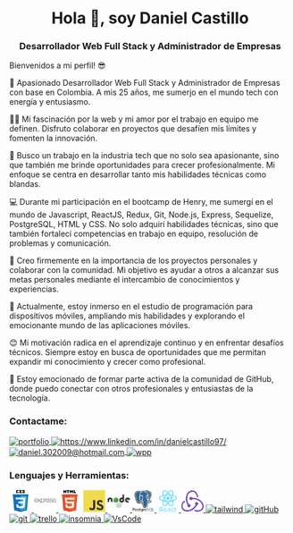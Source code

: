 <h1 align="center">Hola 👋, soy Daniel Castillo</h1>
<h3 align="center">Desarrollador Web Full Stack y Administrador de Empresas</h3>

Bienvenidos a mi perfil! 😎

👋 Apasionado Desarrollador Web Full Stack y Administrador de Empresas con base en Colombia. A mis 25 años, me sumerjo en el mundo tech con energía y entusiasmo.

👩‍💻 Mi fascinación por la web y mi amor por el trabajo en equipo me definen. Disfruto colaborar en proyectos que desafíen mis límites y fomenten la innovación.

🎯 Busco un trabajo en la industria tech que no solo sea apasionante, sino que también me brinde oportunidades para crecer profesionalmente. Mi enfoque se centra en desarrollar tanto mis habilidades técnicas como blandas.

💻 Durante mi participación en el bootcamp de Henry, me sumergí en el mundo de Javascript, ReactJS, Redux, Git, Node.js, Express, Sequelize, PostgreSQL, HTML y CSS. No solo adquirí habilidades técnicas, sino que también fortalecí competencias en trabajo en equipo, resolución de problemas y comunicación.

🌱 Creo firmemente en la importancia de los proyectos personales y colaborar con la comunidad. Mi objetivo es ayudar a otros a alcanzar sus metas personales mediante el intercambio de conocimientos y experiencias.

📱 Actualmente, estoy inmerso en el estudio de programación para dispositivos móviles, ampliando mis habilidades y explorando el emocionante mundo de las aplicaciones móviles.

😊 Mi motivación radica en el aprendizaje continuo y en enfrentar desafíos técnicos. Siempre estoy en busca de oportunidades que me permitan expandir mi conocimiento y crecer como profesional.

👥 Estoy emocionado de formar parte activa de la comunidad de GitHub, donde puedo conectar con otros profesionales y entusiastas de la tecnología.

<h3 align="left">Contactame:</h3>
<p align="left"> <a href="https://fullstack-colombia.com/" target="blank"> <img align="center" src="https://clipground.com/images/pagina-web-logo-png.png" alt="portfolio" width="40" height="40" margin/> </a> <a href="https://www.linkedin.com/in/danielcastillo97/" target="blank"> <img align="center" src="https://pngimg.com/uploads/linkedIn/linkedIn_PNG8.png" alt="https://www.linkedin.com/in/danielcastillo97/" width="40" height="40" /> </a> <a href="mailto:daniel.302009@hotmail.com" target="blank"> <img align="center" src="https://th.bing.com/th/id/R.4a2ec2d286c3ec64f77bf5f677226ec7?rik=1%2fEiPakgpgGB7Q&pid=ImgRaw&r=0" alt="daniel.302009@hotmail.com" width="40" height="40" /> </a> <a href="https://wa.me/+573116984474" target="blank"> <img align="center" src="https://th.bing.com/th/id/R.81f9842aa3f3882c3a1d072a026e83cb?rik=2sliihRQF7erqQ&pid=ImgRaw&r=0" alt="wpp" width="40"  height="40" /> </a>
</p>

<h3 align="left">Lenguajes y Herramientas:</h3>
<p align="left"> <a href="https://www.w3schools.com/css/" target="_blank" rel="noreferrer"> <img src="https://raw.githubusercontent.com/devicons/devicon/master/icons/css3/css3-original-wordmark.svg" alt="css3" width="40" height="40"/> </a> <a href="https://expressjs.com" target="_blank" rel="noreferrer"> <img src="https://raw.githubusercontent.com/devicons/devicon/master/icons/express/express-original-wordmark.svg" alt="express" width="40" height="40"/> </a> <a href="https://www.w3.org/html/" target="_blank" rel="noreferrer"> <img src="https://raw.githubusercontent.com/devicons/devicon/master/icons/html5/html5-original-wordmark.svg" alt="html5" width="40" height="40"/></a> <a href="https://developer.mozilla.org/en-US/docs/Web/JavaScript" target="_blank" rel="noreferrer"> <img src="https://raw.githubusercontent.com/devicons/devicon/master/icons/javascript/javascript-original.svg" alt="javascript" width="40" height="40"/> </a> <a href="https://nodejs.org" target="_blank" rel="noreferrer"> <img src="https://raw.githubusercontent.com/devicons/devicon/master/icons/nodejs/nodejs-original-wordmark.svg" alt="nodejs" width="40" height="40"/> </a> <a href="https://www.postgresql.org" target="_blank" rel="noreferrer"> <img src="https://raw.githubusercontent.com/devicons/devicon/master/icons/postgresql/postgresql-original-wordmark.svg" alt="postgresql" width="40" height="40"/> </a> <a href="https://reactjs.org/" target="_blank" rel="noreferrer"> <img src="https://raw.githubusercontent.com/devicons/devicon/master/icons/react/react-original-wordmark.svg" alt="react" width="40" height="40"/> </a> <a href="https://redux.js.org" target="_blank" rel="noreferrer"> <img src="https://raw.githubusercontent.com/devicons/devicon/master/icons/redux/redux-original.svg" alt="redux" width="40" height="40"/> </a> <a href="https://tailwindcss.com/" target="_blank" rel="noreferrer"> <img src="https://www.vectorlogo.zone/logos/tailwindcss/tailwindcss-icon.svg" alt="tailwind" width="40" height="40"/> </a> <a href="https://github.com/" target="_blank" rel="noreferrer"> <img src="https://th.bing.com/th/id/R.3c9a179b0bf79582767fb3ebd6fb5f91?rik=agqzQqezmqg3YA&pid=ImgRaw&r=0" alt="gitHub" height="40"/> </a> <a href="https://git-scm.com/" target="_blank" rel="noreferrer"> <img src="https://www.vectorlogo.zone/logos/git-scm/git-scm-icon.svg" alt="git" width="40" height="40"/> </a> <a href="https://trello.com/" target="_blank" rel="noreferrer"> <img src="https://th.bing.com/th/id/R.eabd5c77596bc150cccf81cb0f19a007?rik=uCJzCUG3Cmb4Pw&pid=ImgRaw&r=0" alt="trello" width="70" height="40"/> </a> <a href="https://docs.insomnia.rest/" target="_blank" rel="noreferrer"> <img src="https://th.bing.com/th/id/OIP.o1M-6qZLNNF0A0yOzANYhgAAAA?pid=ImgDet&rs=1" alt="insomnia" width="40" height="40"/> </a> <a href="https://code.visualstudio.com/" target="_blank" rel="noreferrer"> <img src="https://th.bing.com/th/id/R.e9bf0e85e8ea4d8da471d53e6bc8845a?rik=KcsyiWpXOqDSOw&pid=ImgRaw&r=0" alt="VsCode" height="40"/> </a>
</p>
